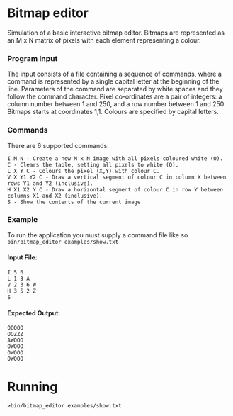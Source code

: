 # Bitmap editor

Simulation of a basic interactive bitmap editor. Bitmaps are represented as an M x N matrix of pixels with each element representing a colour.

### Program Input
The input consists of a file containing a sequence of commands, where a command is represented by a single capital letter at the beginning of the line. Parameters of the command are separated by white spaces and they follow the command character.
Pixel co-ordinates are a pair of integers: a column number between 1 and 250, and a row number between 1 and 250. Bitmaps starts at coordinates 1,1. Colours are specified by capital letters.

### Commands
There are 6 supported commands:
```
I M N - Create a new M x N image with all pixels coloured white (O).
C - Clears the table, setting all pixels to white (O).
L X Y C - Colours the pixel (X,Y) with colour C.
V X Y1 Y2 C - Draw a vertical segment of colour C in column X between rows Y1 and Y2 (inclusive).
H X1 X2 Y C - Draw a horizontal segment of colour C in row Y between columns X1 and X2 (inclusive).
S - Show the contents of the current image
```

### Example
To run the application you must supply a command file like so `bin/bitmap_editor examples/show.txt`

#### Input File:
```
I 5 6
L 1 3 A
V 2 3 6 W
H 3 5 2 Z
S
```

#### Expected Output:
```
OOOOO
OOZZZ
AWOOO
OWOOO
OWOOO
OWOOO
```

# Running

```
>bin/bitmap_editor examples/show.txt
```
